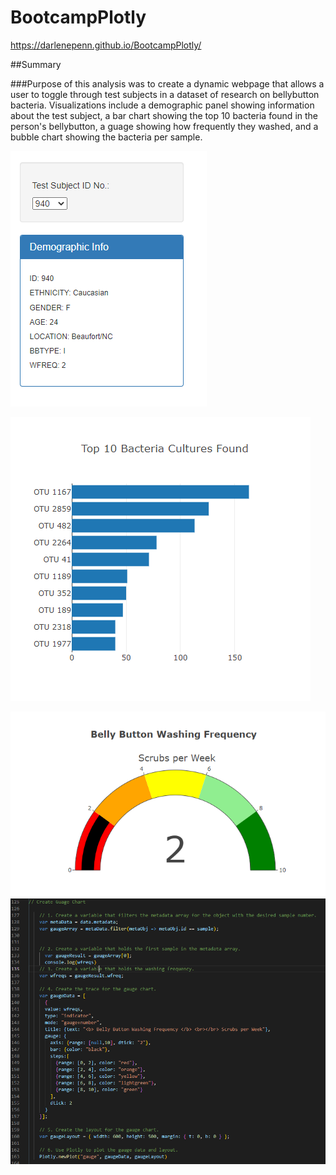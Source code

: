 # BootcampPlotly

https://darlenepenn.github.io/BootcampPlotly/

##Summary

###Purpose of this analysis was to create a dynamic webpage that allows a user to toggle through test subjects in a dataset of research on bellybutton bacteria.  Visualizations include a demographic panel showing information about the test subject, a bar chart showing the top 10 bacteria found in the person's bellybutton, a guage showing how frequently they washed, and a bubble chart showing the bacteria per sample. 

![Demographics Panel](./images/MetaDataPanel.png)

![Bar Chart](images/BarChart.png)

![Gauge Chart](images/GaugeChart.png)
![Corresponding Code](images/GaugeChartCode.png)
